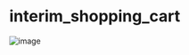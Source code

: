 # interim_shopping_cart

![image](https://user-images.githubusercontent.com/101823431/203382680-fec59729-eb46-464b-bf98-300deab847f4.png)

